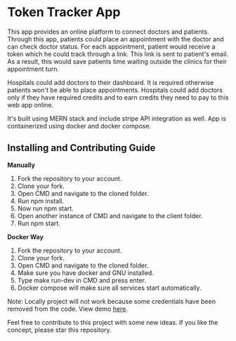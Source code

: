 # Token Tracker App

This app provides an online platform to connect doctors and patients. Through this 
app, patients could place an appointment with the doctor and can check doctor 
status. For each appointment, patient would receive a token which he could track 
through a link. This link is sent to patient's email. As a result, this would save 
patients time waiting outside the clinics for their appointment turn. 

Hospitals could add doctors to their dashboard. It is required otherwise patients 
won't be able to place appointments. Hospitals could add doctors only if they have 
required credits and to earn credits they need to pay to this web app online. 

It's built using MERN stack and include stripe API integration as well. App is 
containerized using docker and docker compose.


## Installing and Contributing Guide

**Manually**

1. Fork the repository to your account.
2. Clone your fork.
3. Open CMD and navigate to the cloned folder.
4. Run npm install.
5. Now run npm start.
6. Open another instance of CMD and navigate to the client folder.
7. Run npm start.

**Docker Way**
1. Fork the repository to your account.
2. Clone your fork.
3. Open CMD and navigate to the cloned folder.
4. Make sure you have docker and GNU installed.
5. Type make run-dev in CMD and press enter.
6. Docker compose will make sure all services start automatically.


Note: Locally project will not work because some credentials have been removed from the code. View demo [here](https://ltcg.herokuapp.com/).




Feel free to contribute to this project with some new ideas. If you like the concept, please star this repository.

